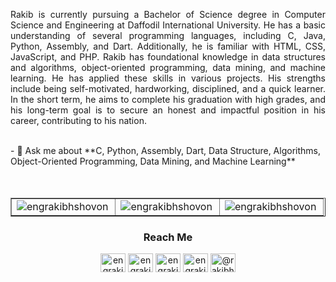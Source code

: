 <p align="justify">Rakib is currently pursuing a Bachelor of Science degree in Computer Science and Engineering at Daffodil International University. He has a basic understanding of several programming languages, including C, Java, Python, Assembly, and Dart. Additionally, he is familiar with HTML, CSS, JavaScript, and PHP. Rakib has foundational knowledge in data structures and algorithms, object-oriented programming, data mining, and machine learning. He has applied these skills in various projects. His strengths include being self-motivated, hardworking, disciplined, and a quick learner. In the short term, he aims to complete his graduation with high grades, and his long-term goal is to secure an honest and impactful position in his career, contributing to his nation.</p>

<br>
- 💬 Ask me about **C, Python, Assembly, Dart, Data Structure, Algorithms, Object-Oriented Programming, Data Mining, and Machine Learning**

<br>
<br>
<br>
<table border="1">
  <tr>
    <td width="33.33%">
      <img align="left" src="https://github-readme-stats.vercel.app/api/top-langs?username=engrakibhshovon&show_icons=true&locale=en&layout=compact" alt="engrakibhshovon" />
    </td>
    <td width="33.33%">
      <img align="center" src="https://github-readme-stats.vercel.app/api?username=engrakibhshovon&show_icons=true&locale=en" alt="engrakibhshovon" />
    </td>
    <td width="33.33%">
      <img align="center" src="https://github-readme-streak-stats.herokuapp.com/?user=engrakibhshovon&" alt="engrakibhshovon" />
    </td>
  </tr>
</table>

<h3 align="center">Reach Me</h3>
<p align="center">
<a href="https://twitter.com/engrakibhshovon" target="blank"><img align="center" src="https://raw.githubusercontent.com/rahuldkjain/github-profile-readme-generator/master/src/images/icons/Social/twitter.svg" alt="engrakibhshovon" height="30" width="40" /></a>
<a href="https://linkedin.com/in/engrakibhshovon" target="blank"><img align="center" src="https://raw.githubusercontent.com/rahuldkjain/github-profile-readme-generator/master/src/images/icons/Social/linked-in-alt.svg" alt="engrakibhshovon" height="30" width="40" /></a>
<a href="https://fb.com/engrakibhshovon" target="blank"><img align="center" src="https://raw.githubusercontent.com/rahuldkjain/github-profile-readme-generator/master/src/images/icons/Social/facebook.svg" alt="engrakibhshovon" height="30" width="40" /></a>
<a href="https://instagram.com/engrakibhshovon" target="blank"><img align="center" src="https://raw.githubusercontent.com/rahuldkjain/github-profile-readme-generator/master/src/images/icons/Social/instagram.svg" alt="engrakibhshovon" height="30" width="40" /></a>
<a href="https://www.youtube.com/@rakibh.shovon" target="blank"><img align="center" src="https://raw.githubusercontent.com/rahuldkjain/github-profile-readme-generator/master/src/images/icons/Social/youtube.svg" alt="@rakibh.shovon" height="30" width="40" /></a>
</p>
